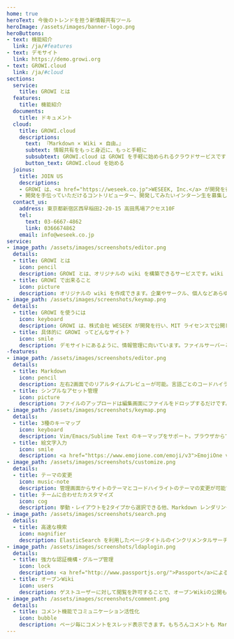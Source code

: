 ```yaml
---
home: true
heroText: 今後のトレンドを担う新情報共有ツール
heroImage: /assets/images/banner-logo.png
heroButtons:
- text: 機能紹介
  link: /ja/#features
- text: デモサイト
  link: https://demo.growi.org
- text: GROWI.cloud
  link: /ja/#cloud
sections:
  service:
    title: GROWI とは
  features:
    title: 機能紹介
  documents:
    title: ドキュメント
  cloud:
    title: GROWI.cloud
    descriptions:
      text: 『Markdown × Wiki × 自由。』
      subtext: 情報共有をもっと身近に、もっと手軽に
      subsubtext: GROWI.cloud は GROWI を手軽に始められるクラウドサービスです
      button_text: GROWI.cloud を始める
  joinus:
    title: JOIN US
    descriptions:
    - GROWI は、<a href="https://weseek.co.jp">WESEEK, Inc.</a> が開発を行い、<br> MITライセンスで公開しているオープンソースソフトウェアです。
    - 開発を手伝っていただけるコントリビューター、開発してみたいインターン生を募集しています。<br> まずは Slack に参加し、気軽にWESEEKメンバーに声をかけてください。
  contact_us:
    address: 東京都新宿区西早稲田2-20-15 高田馬場アクセス10F
    tel:
      text: 03-6667-4862
      link: 0366674862
    email: info@weseek.co.jp
service:
- image_path: /assets/images/screenshots/editor.png
  details:
  - title: GROWI とは
    icon: pencil
    description: GROWI とは、オリジナルの wiki を構築できるサービスです。wiki というと多くの人は wikipedia を連想すると思いますが、wiki とは多数のユーザーが共同してブラウザからコンテンツを編集するウェブサイトの事です。
  - title: GROWI で出来ること
    icon: picture
    description: オリジナルの wiki を作成できます。企業やサークル、個人などあらゆる単位で、特定の情報についてまとめて管理したいとき、GROWI を使えばそれらの情報やファイルを管理できます。整理の仕方、ページの追加が自由自在で、思った通りの情報管理が簡単に実現できます。
- image_path: /assets/images/screenshots/keymap.png
  details:
  - title: GROWI を使うには
    icon: keyboard
    description: GROWI は、株式会社 WESEEK が開発を行い、MIT ライセンスで公開しているオープンソースソフトウェアです。ダウンロードして手順に沿って構築すれば、 wiki として使えるようになります。もっとも簡単な導入方法は、GROWI.cloud でサービスを契約する事です。無料プランもありますので、是非使ってみてください。
  - title: 具体的に GROWI ってどんなサイト？
    icon: smile
    description: デモサイトにあるように、情報管理に向いています。ファイルサーバーとしても活用できます。使い方次第であらゆる用途に対応出来ます。ドキュメントや機能開発も充実させています。
-features:
- image_path: /assets/images/screenshots/editor.png
  details:
  - title: Markdown
    icon: pencil
    description: 左右2画面でのリアルタイムプレビューが可能。言語ごとのコードハイライトや絵文字や注釈(footnotes)、タスクリスト、Bootstrap による HTML コードにも対応しています。
  - title: シンプルなアセット管理
    icon: picture
    description: ファイルのアップロードは編集画面にファイルをドロップするだけです。ストレージはローカルFS、AWS S3、Google Cloud Storage、MongoDB GridFS の4種をサポートしています。
- image_path: /assets/images/screenshots/keymap.png
  details:
  - title: 3種のキーマップ
    icon: keyboard
    description: Vim/Emacs/Sublime Text のキーマップをサポート。ブラウザからでも快適に入力できます。
  - title: 絵文字入力
    icon: smile
    description: <a href="https://www.emojione.com/emoji/v3">EmojiOne v3</a> による絵文字が文書を表情豊かに彩ります。入力支援機能として、<code>:</code>から入力を始めることでオートコンプリートウィンドウを表示します。
- image_path: /assets/images/screenshots/customize.png
  details:
  - title: テーマの変更
    icon: music-note
    description: 管理画面からサイトのテーマとコードハイライトのテーマの変更が可能です。 <br/> それぞれにライトテーマ、ダークテーマを複数種類用意しています。
  - title: チームに合わせたカスタマイズ
    icon: cog
    description: 挙動・レイアウトを2タイプから選択できる他、Markdown レンダリング設定を管理画面から変更できます。チームの使い方に合わせた柔軟な設定が可能です。
- image_path: /assets/images/screenshots/search.png
  details:
  - title: 高速な検索
    icon: magnifier
    description: ElasticSearch を利用したページタイトルのインクリメンタルサーチと、ページコンテンツの全文検索が可能です。日本語ユーザーにもやさしく、英数字は全角半角どちらでもヒットするようになっています。
- image_path: /assets/images/screenshots/ldaplogin.png
  details:
  - title: 強力な認証機構・グループ管理
    icon: lock
    description: <a href="http://www.passportjs.org/">Passport</a>による認証機構を採用、SSO を実現する SAML や、LDAP 認証、GitHub/Twitter/Google OAuth プロバイダを利用したログインをサポートしています。<br /> また、グループごとのアクセスコントロールを搭載し、より柔軟なページ管理が可能です。
  - title: オープンWiki
    icon: users
    description: ゲストユーザーに対して閲覧を許可することで、オープンWikiの公開も可能です。
- image_path: /assets/images/screenshots/comment.png
  details:
  - title: コメント機能でコミュニケーション活性化
    icon: bubble
    description: ページ毎にコメントをスレッド表示できます。もちろんコメントも Markdown による記述・プレビュー、ファイル添付が可能。<span class="text-muted">(コメント追加時の Slack 通知には近々対応予定
---
```

